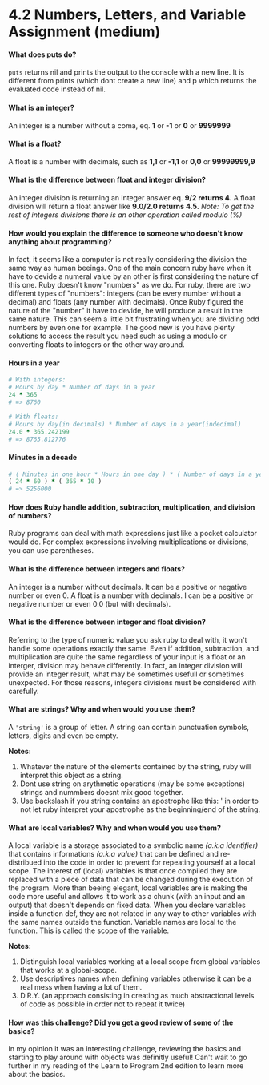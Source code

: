 # 4.2 Numbers, Letters, and Variable Assignment (medium)

#### What does puts do?
`puts` returns nil and prints the output to the console with a new line. It is different from prints (which dont create a new line) and p which returns the evaluated code instead of nil.

#### What is an integer?
An integer is a number without a coma, eq. **1** or **-1** or **0** or **9999999**

#### What is a float?
A float is a number with decimals, such as **1,1** or **-1,1** or **0,0** or **99999999,9**

#### What is the difference between float and integer division?
An integer division is returning an integer answer eq. **9/2 returns 4.**
A float division will return a float answer like **9.0/2.0 returns 4.5.**
*Note: To get the rest of integers divisions there is an other operation called modulo (%)*

#### How would you explain the difference to someone who doesn't know anything about programming?
In fact, it seems like a computer is not really considering the division the same way as human beeings. One of the main concern ruby have when it have to devide a numeral value by an other is first considering the nature of this one. Ruby doesn't know "numbers" as we do. For ruby, there are two different types of "numbers": integers (can be every number without a decimal) and floats (any number with decimals). Once Ruby figured the nature of the "number" it have to devide, he will produce a result in the same nature. This can seem a little bit frustrating when you are dividing odd numbers by even one for example. The good new is you have plenty solutions to access the result you need such as using a modulo or converting floats to integers or the other way around.

#### Hours in a year
```ruby
# With integers:
# Hours by day * Number of days in a year
24 * 365
# => 8760

# With floats:
# Hours by day(in decimals) * Number of days in a year(indecimal)
24.0 * 365.242199
# => 8765.812776
```

#### Minutes in a decade
```ruby
# ( Minutes in one hour * Hours in one day ) * ( Number of days in a year * Years in a decade )
( 24 * 60 ) * ( 365 * 10 )
# => 5256000
```

#### How does Ruby handle addition, subtraction, multiplication, and division of numbers?
Ruby programs can deal with math expressions just like a pocket calculator would do. For complex expressions involving multiplications or divisions, you can use parentheses.

#### What is the difference between integers and floats?
An integer is a number without decimals. It can be a positive or negative number or even 0.
A float is a number with decimals. I can be a positive or negative number or even 0.0 (but with decimals).

#### What is the difference between integer and float division?
Referring to the type of numeric value you ask ruby to deal with, it won't handle some operations exactly the same.
Even if addition, subtraction, and multiplication are quite the same regardless of your input is a float or an interger, division may behave differently. In fact, an integer division will provide an integer result, what may be sometimes usefull or sometimes unexpected. For those reasons, integers divisions must be considered with carefully.

#### What are strings? Why and when would you use them?
A `'string'` is a group of letter. A string can contain punctuation symbols, letters, digits and even be empty.

**Notes:**
1. Whatever the nature of the elements contained by the string, ruby will interpret this object as a string.
2. Dont use string on arythmetic operations (may be some exceptions) strings and nummbers doesnt mix good together.
3. Use backslash if you string contains an apostrophe like this: \' in order to not let ruby interpret your apostrophe as the beginning/end of the string.

#### What are local variables? Why and when would you use them?
A local variable is a storage associated to a symbolic name *(a.k.a identifier)* that contains informations *(a.k.a value)* that can be defined and re-distribued into the code in order to prevent for repeating yourself at a local scope. The interest of (local) variables is that once compiled they are replaced with a piece of data that can be changed during the execution of the program. More than beeing elegant, local variables are is making the code more useful and allows it to work as a chunk (with an input and an output) that doesn't depends on fixed data.
When you declare variables inside a function def, they are not related in any way to other variables with the same names outside the function. Variable names are local to the function. This is called the scope of the variable.

**Notes:**
1. Distinguish local variables working at a local scope from global variables that works at a global-scope.
2. Use descriptives names when defining variables otherwise it can be a real mess when having a lot of them.
3. D.R.Y. (an approach consisting in creating as much abstractional levels of code as possible in order not to repeat it twice)

#### How was this challenge? Did you get a good review of some of the basics?
In my opinion it was an interesting challenge, reviewing the basics and starting to play around with objects was definitly useful! Can't wait to go further in my reading of the Learn to Program 2nd edition to learn more about the basics.
